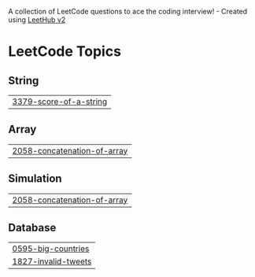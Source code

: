 A collection of LeetCode questions to ace the coding interview! - Created using [LeetHub v2](https://github.com/arunbhardwaj/LeetHub-2.0)
<!---LeetCode Topics Start-->
# LeetCode Topics
## String
|  |
| ------- |
| [3379-score-of-a-string](https://github.com/rohithyv/LeetCode_SQL/tree/master/3379-score-of-a-string) |
## Array
|  |
| ------- |
| [2058-concatenation-of-array](https://github.com/rohithyv/LeetCode_SQL/tree/master/2058-concatenation-of-array) |
## Simulation
|  |
| ------- |
| [2058-concatenation-of-array](https://github.com/rohithyv/LeetCode_SQL/tree/master/2058-concatenation-of-array) |
## Database
|  |
| ------- |
| [0595-big-countries](https://github.com/rohithyv/LeetCode_SQL/tree/master/0595-big-countries) |
| [1827-invalid-tweets](https://github.com/rohithyv/LeetCode_SQL/tree/master/1827-invalid-tweets) |
<!---LeetCode Topics End-->
